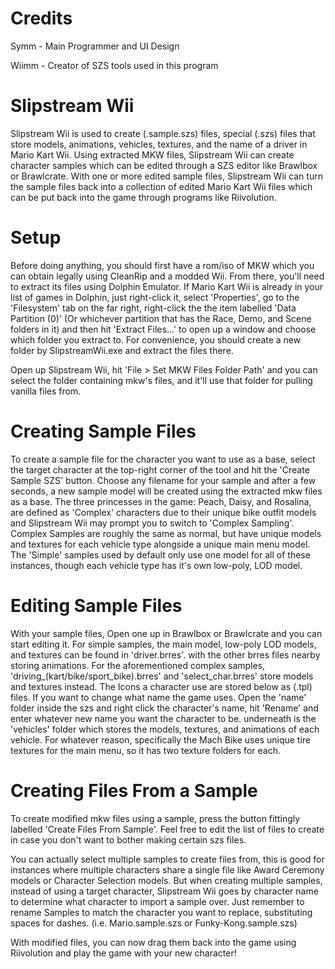 # Credits
Symm - Main Programmer and UI Design

Wiimm - Creator of SZS tools used in this program

# Slipstream Wii
Slipstream Wii is used to create (.sample.szs) files, special (.szs) files that store models, animations, vehicles, textures, and the name of a driver in Mario Kart Wii. Using extracted MKW files, Slipstream Wii can create character samples which can be edited through a SZS editor like Brawlbox or Brawlcrate. With one or more edited sample files, Slipstream Wii can turn the sample files back into a collection of edited Mario Kart Wii files which can be put back into the game through programs like Riivolution.

# Setup
Before doing anything, you should first have a rom/iso of MKW which you can obtain legally using CleanRip and a modded Wii. From there, you'll need to extract its files using Dolphin Emulator. If Mario Kart Wii is already in your list of games in Dolphin, just right-click it, select 'Properties', go to the 'Filesystem' tab on the far right, right-click the the item labelled 'Data Partition (0)' (Or whichever partition that has the Race, Demo, and Scene folders in it) and then hit 'Extract Files...' to open up a window and choose which folder you extract to. For convenience, you should create a new folder by SlipstreamWii.exe and extract the files there.

Open up Slipstream Wii, hit 'File > Set MKW Files Folder Path' and you can select the folder containing mkw's files, and it'll use that folder for pulling vanilla files from.

# Creating Sample Files
To create a sample file for the character you want to use as a base, select the target character at the top-right corner of the tool and hit the 'Create Sample SZS' button. Choose any filename for your sample and after a few seconds, a new sample model will be created using the extracted mkw files as a base. The three princesses in the game: Peach, Daisy, and Rosalina, are defined as 'Complex' characters due to their unique bike outfit models and Slipstream Wii may prompt you to switch to 'Complex Sampling'. Complex Samples are roughly the same as normal, but have unique models and textures for each vehicle type alongside a unique main menu model. The 'Simple' samples used by default only use one model for all of these instances, though each vehicle type has it's own low-poly, LOD model.

# Editing Sample Files
With your sample files, Open one up in Brawlbox or Brawlcrate and you can start editing it. For simple samples, the main model, low-poly LOD models, and textures can be found in 'driver.brres'. with the other brres files nearby storing animations. For the aforementioned complex samples, 'driving_(kart/bike/sport_bike).brres' and 'select_char.brres' store models and textures instead. The Icons a character use are stored below as (.tpl) files. If you want to change what name the game uses. Open the 'name' folder inside the szs and right click the character's name, hit 'Rename' and enter whatever new name you want the character to be. underneath is the 'vehicles' folder which stores the models, textures, and animations of each vehicle. For whatever reason, specifically the Mach Bike uses unique tire textures for the main menu, so it has two texture folders for each.

# Creating Files From a Sample
To create modified mkw files using a sample, press the button fittingly labelled 'Create Files From Sample'. Feel free to edit the list of files to create in case you don't want to bother making certain szs files.

You can actually select multiple samples to create files from, this is good for instances where multiple characters share a single file like Award Ceremony models or Character Selection models. But when creating multiple samples, instead of using a target character, Slipstream Wii goes by character name to determine what character to import a sample over. Just remember to rename Samples to match the character you want to replace, substituting spaces for dashes. (i.e. Mario.sample.szs or Funky-Kong.sample.szs)

With modified files, you can now drag them back into the game using Riivolution and play the game with your new character!
